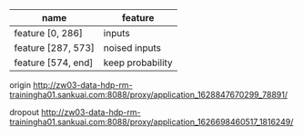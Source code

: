| name               | feature          |
| ------------------ | ---------------- |
| feature [0, 286]   | inputs           |
| feature [287, 573] | noised inputs    |
| feature [574, end] | keep probability |

origin http://zw03-data-hdp-rm-trainingha01.sankuai.com:8088/proxy/application_1628847670299_78891/

dropout http://zw03-data-hdp-rm-trainingha01.sankuai.com:8088/proxy/application_1626698460517_1816249/

